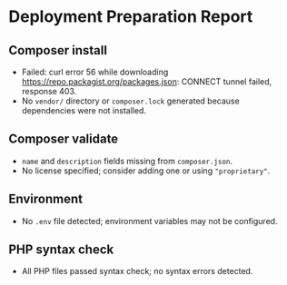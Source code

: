 # Deployment Preparation Report

## Composer install
- Failed: curl error 56 while downloading https://repo.packagist.org/packages.json: CONNECT tunnel failed, response 403.
- No `vendor/` directory or `composer.lock` generated because dependencies were not installed.

## Composer validate
- `name` and `description` fields missing from `composer.json`.
- No license specified; consider adding one or using `"proprietary"`.

## Environment
- No `.env` file detected; environment variables may not be configured.

## PHP syntax check
- All PHP files passed syntax check; no syntax errors detected.
